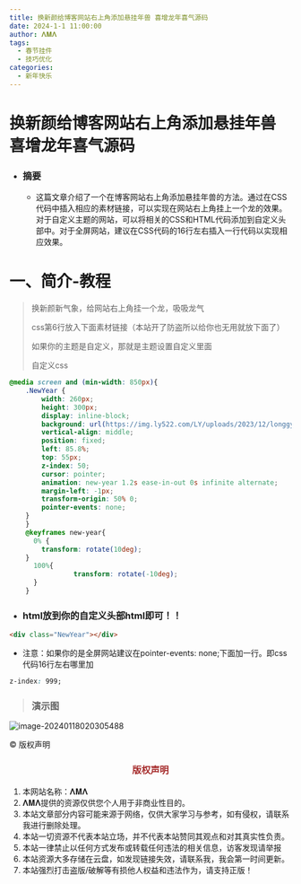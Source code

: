 ```yaml
---
title: 换新颜给博客网站右上角添加悬挂年兽 喜增龙年喜气源码
date: 2024-1-1 11:00:00
author: 𝚲𝚳𝚲
tags:
  - 春节挂件
  - 技巧优化
categories:
  - 新年快乐
---
```

# 换新颜给博客网站右上角添加悬挂年兽 喜增龙年喜气源码

- ### 摘要

  - 这篇文章介绍了一个在博客网站右上角添加悬挂年兽的方法。通过在CSS代码中插入相应的素材链接，可以实现在网站右上角挂上一个龙的效果。对于自定义主题的网站，可以将相关的CSS和HTML代码添加到自定义头部中。对于全屏网站，建议在CSS代码的16行左右插入一行代码以实现相应效果。

# 一、简介-教程

> 换新颜新气象，给网站右上角挂一个龙，吸吸龙气
>
> css第6行放入下面素材链接（本站开了防盗所以给你也无用就放下面了）
>
> 如果你的主题是自定义，那就是主题设置自定义里面
>
> 自定义css

```css
@media screen and (min-width: 850px){
    .NewYear {
        width: 260px;
        height: 300px;
        display: inline-block;
        background: url(https://img.ly522.com/LY/uploads/2023/12/longgyaj.gif) no-repeat 50%/100%;
        vertical-align: middle;
        position: fixed;
        left: 85.8%;
        top: 55px;
        z-index: 50;
        cursor: pointer;
        animation: new-year 1.2s ease-in-out 0s infinite alternate;
        margin-left: -1px;
        transform-origin: 50% 0;
        pointer-events: none;
    }
    }
    @keyframes new-year{
      0% {
        transform: rotate(10deg);
    }
      100%{
                transform: rotate(-10deg);
      }
    }
```

- ### html放到你的自定义头部html即可！！

```html
<div class="NewYear"></div>
```

- 注意：如果你的是全屏网站建议在pointer-events: none;下面加一行。即css代码16行左右哪里加

```css
z-index: 999;
```

> ### 演示图

![image-20240118020305488](https://gitee.com/lmlpla/blogimages/raw/master/imgs/202401180203516.png)

© 版权声明

<escape>

<div>
    <h3 align="center"  style="color: brown;" >版权声明</h3>
    <table>
   		<tr>
    		<ol>
				<li>本网站名称：𝚲𝚳𝚲</li>
				<li>𝚲𝚳𝚲提供的资源仅供您个人用于非商业性目的。</li>
				<li>本站文章部分内容可能来源于网络，仅供大家学习与参考，如有侵权，请联系我进行删除处理。</li>
				<li>本站一切资源不代表本站立场，并不代表本站赞同其观点和对其真实性负责。</li>
        		<li>本站一律禁止以任何方式发布或转载任何违法的相关信息，访客发现请举报</li> 
        		<li>本站资源大多存储在云盘，如发现链接失效，请联系我，我会第一时间更新。</li>
        		<li>本站强烈打击盗版/破解等有损他人权益和违法作为，请支持正版！</li>  
			</ol>
		</tr>
	</table>
</div>




​     

</escape>











